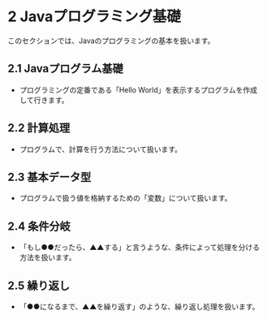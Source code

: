 # 2 Javaプログラミング基礎

このセクションでは、Javaのプログラミングの基本を扱います。

## 2.1 Javaプログラム基礎
- プログラミングの定番である「Hello World」を表示するプログラムを作成して行きます。

## 2.2 計算処理
- プログラムで、計算を行う方法について扱います。

## 2.3 基本データ型
- プログラムで扱う値を格納するための「変数」について扱います。

## 2.4 条件分岐
- 「もし●●だったら、▲▲する」と言うような、条件によって処理を分ける方法を扱います。

## 2.5 繰り返し
- 「●●になるまで、▲▲を繰り返す」のような、繰り返し処理を扱います。
